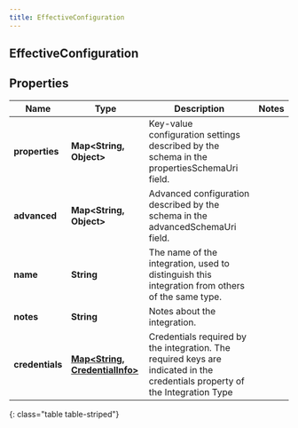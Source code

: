 ```yaml
---
title: EffectiveConfiguration
---
```

## EffectiveConfiguration


## Properties

| Name | Type | Description | Notes |
| ------------ | ------------- | ------------- | ------------- |
| **properties** | <!----><!---->**Map&lt;String, Object&gt;**<!----> | Key-value configuration settings described by the schema in the propertiesSchemaUri field. |  |
| **advanced** | <!----><!---->**Map&lt;String, Object&gt;**<!----> | Advanced configuration described by the schema in the advancedSchemaUri field. |  |
| **name** | <!----><!---->**String**<!----> | The name of the integration, used to distinguish this integration from others of the same type. |  |
| **notes** | <!----><!---->**String**<!----> | Notes about the integration. |  |
| **credentials** | <!----><!---->[**Map&lt;String, CredentialInfo&gt;**](CredentialInfo.html)<!----> | Credentials required by the integration. The required keys are indicated in the credentials property of the Integration Type |  |
{: class="table table-striped"}



